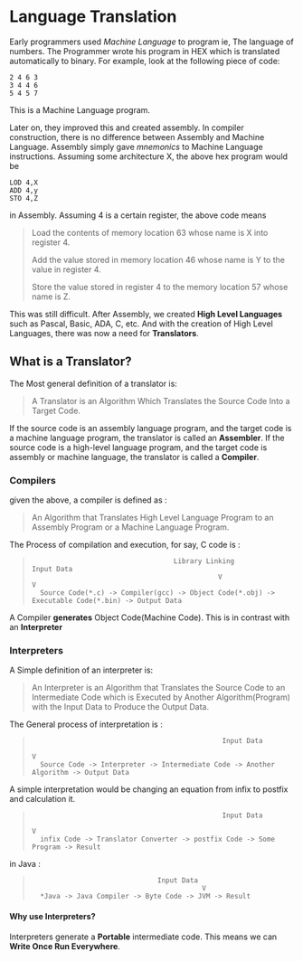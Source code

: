 # Language Translation

Early programmers used *Machine Language* to program ie, The language of
numbers. The Programmer wrote his program in HEX which is translated
automatically to binary. For example, look at the following piece of 
code:

```HEX
2 4 6 3 
3 4 4 6
5 4 5 7
```

This is a Machine Language program. 

Later on, they improved this and created assembly. In compiler construction,
there is no difference between Assembly and Machine Language. Assembly
simply gave *mnemonics* to Machine Language instructions. Assuming 
some architecture X, the above hex program would be 

```ASSEMBLY
LOD 4,X
ADD 4,y
STO 4,Z
```
in Assembly. Assuming 4 is a certain register, the above code means

>Load the contents of memory location 63 whose name is X into register 4.
>
>Add the value stored in memory location 46 whose name is Y to the value in register 4.
>
>Store the value stored in register 4 to the memory location 57 whose name is Z. 

This was still difficult. After Assembly, we created **High Level Languages** such as Pascal, Basic, ADA, C, etc. And with 
the creation of High Level Languages, there was now a need for **Translators**.

## What is a Translator?

The Most general definition of a translator is:

> A Translator is an Algorithm Which Translates the Source Code Into 
> a Target Code. 

If the source code is an assembly language program, and the target code
is a machine language program, the translator is called an **Assembler**.
If the source code is a high-level language program, and the target
code is assembly or machine language, the translator is called a **Compiler**.


### Compilers 

given the above, a compiler is defined as :

> An Algorithm that Translates High Level Language Program
> to an Assembly Program or a Machine Language Program.

The Process of compilation and execution, for say, C code is :

>       	    	                     Library Linking             Input Data
>           	    	                            V                         V
> 		Source Code(*.c) -> Compiler(gcc) -> Object Code(*.obj) -> Executable Code(*.bin) -> Output Data
>

A Compiler **generates** Object Code(Machine Code). This is in contrast with an **Interpreter**

### Interpreters

A Simple definition of an interpreter is:

> An Interpreter is an Algorithm that Translates the Source Code to 
> an Intermediate Code which is Executed by Another Algorithm(Program)
> with the Input Data to Produce the Output Data. 

The General process of interpretation is :

>       	    	                    			 Input Data
>           	    	                                              V
> 		Source Code -> Interpreter -> Intermediate Code -> Another Algorithm -> Output Data


A simple interpretation would be changing an equation from infix to postfix and calculation it.

>       	    	                    			 Input Data
>           	    	                                              V
>		infix Code -> Translator Converter -> postfix Code -> Some Program -> Result

in Java : 

>       	    	            	 Input Data
>           	    	                        V
>		*Java -> Java Compiler -> Byte Code -> JVM -> Result

#### Why use Interpreters?

Interpreters generate a **Portable** intermediate code. This means we can 
**Write Once Run Everywhere**.
